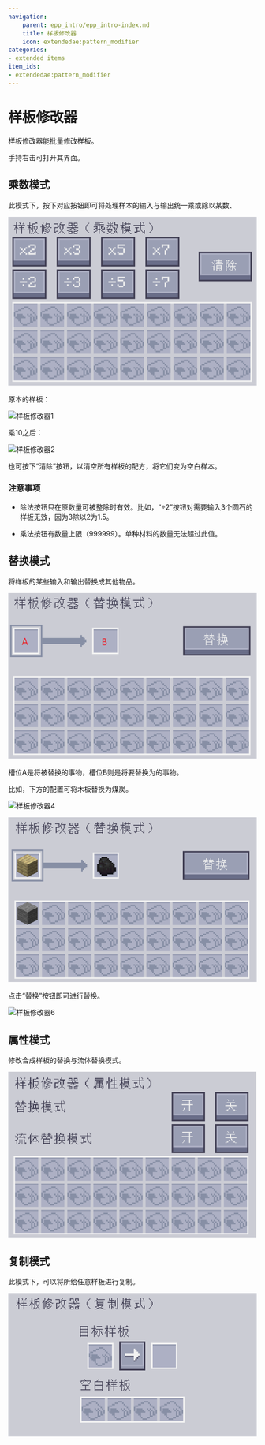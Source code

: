 ```yaml
---
navigation:
    parent: epp_intro/epp_intro-index.md
    title: 样板修改器
    icon: extendedae:pattern_modifier
categories:
- extended items
item_ids:
- extendedae:pattern_modifier
---
```


# 样板修改器

样板修改器能批量修改样板。

<ItemImage id="extendedae:pattern_modifier" scale="4"></ItemImage>

手持右击可打开其界面。

## 乘数模式

此模式下，按下对应按钮即可将处理样本的输入与输出统一乘或除以某数、

![样板修改器](../pic/pm.png)

原本的样板：

![样板修改器1](../pic/pm1.png)

乘10之后：

![样板修改器2](../pic/pm2.png)

也可按下“清除”按钮，以清空所有样板的配方，将它们变为空白样本。

### 注意事项

 - 除法按钮只在原数量可被整除时有效。比如，“÷2”按钮对需要输入3个圆石的样板无效，因为3除以2为1.5。

 - 乘法按钮有数量上限（999999）。单种材料的数量无法超过此值。

## 替换模式

将样板的某些输入和输出替换成其他物品。

![样板修改器3](../pic/pm4.png)

槽位A是将被替换的事物，槽位B则是将要替换为的事物。

比如，下方的配置可将木板替换为煤炭。

![样板修改器4](../pic/pm6.png)

![样板修改器5](../pic/pm5.png)

点击“替换”按钮即可进行替换。

![样板修改器6](../pic/pm7.png)

## 属性模式

修改合成样板的替换与流体替换模式。

![样板修改器8](../pic/pm8.png)

## 复制模式

此模式下，可以将所给任意样板进行复制。

![样板修改器7](../pic/pm3.png)


